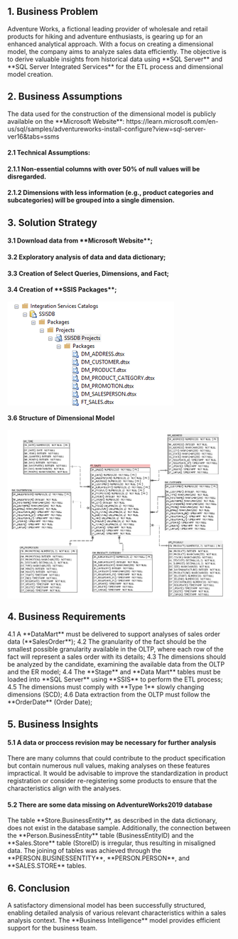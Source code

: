 <h2>1. Business Problem</h2>
Adventure Works, a fictional leading provider of wholesale and retail products for hiking and adventure enthusiasts, is gearing up for an enhanced analytical approach. With a focus on creating a dimensional model, the company aims to analyze sales data efficiently. The objective is to derive valuable insights from historical data using **SQL Server** and **SQL Server Integrated Services** for the ETL process and dimensional model creation.

<h2>2. Business Assumptions</h2>
The data used for the construction of the dimensional model is publicly available on the **Microsoft Website**:
https://learn.microsoft.com/en-us/sql/samples/adventureworks-install-configure?view=sql-server-ver16&tabs=ssms

<h4>2.1 Technical Assumptions:</h4>
<h4>2.1.1 Non-essential columns with over 50% of null values will be disregarded.</h4>
<h4>2.1.2 Dimensions with less information (e.g., product categories and subcategories) will be grouped into a single dimension.</h4>

<h2>3. Solution Strategy</h2>
<h4>3.1 Download data from **Microsoft Website**;</h4>
<h4>3.2 Exploratory analysis of data and data dictionary;</h4>
<h4>3.3 Creation of Select Queries, Dimensions, and Fact;</h4>
<h4>3.4 Creation of **SSIS Packages**;</h4>
<img align="center" alt="4_2" src="https://raw.githubusercontent.com/cliffpk3/adventure-works/main/extra_files/ssisdb.png"/>
<h4>3.6 Structure of Dimensional Model </h4>
<img align="center" alt="4_2" src="https://raw.githubusercontent.com/cliffpk3/adventure-works/main/extra_files/dimensional_model.png"/>

<h2>4. Business Requirements</h2>
4.1 A **DataMart** must be delivered to support analyses of sales order data (**SalesOrder**);
4.2 The granularity of the fact should be the smallest possible granularity available in the OLTP, where each row of the fact will represent a sales order with its details;
4.3 The dimensions should be analyzed by the candidate, examining the available data from the OLTP and the ER model;
4.4 The **Stage** and **Data Mart** tables must be loaded into **SQL Server** using **SSIS** to perform the ETL process;
4.5 The dimensions must comply with **Type 1** slowly changing dimensions (SCD);
4.6 Data extraction from the OLTP must follow the **OrderDate** (Order Date);

<h2>5. Business Insights</h2> 
<h4>5.1 A data or proccess revision may be necessary for further analysis</h4>
There are many columns that could contribute to the product specification but contain numerous null values, making analyses on these features impractical. It would be advisable to improve the standardization in product registration or consider re-registering some products to ensure that the characteristics align with the analyses.
<h4>5.2 There are some data missing on AdventureWorks2019 database</h4>
The table **Store.BusinessEntity**, as described in the data dictionary, does not exist in the database sample. Additionally, the connection between the **Person.BusinessEntity** table (BusinessEntityID) and the **Sales.Store** table (StoreID) is irregular, thus resulting in misaligned data. The joining of tables was achieved through the **PERSON.BUSINESSENTITY**, **PERSON.PERSON**, and **SALES.STORE** tables.

<h2>6. Conclusion</h2>
A satisfactory dimensional model has been successfully structured, enabling detailed analysis of various relevant characteristics within a sales analysis context. The **Business Intelligence** model provides efficient support for the business team.
